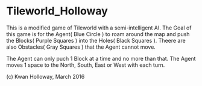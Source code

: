 # Tileworld_Holloway

This is a modified game of Tileworld with a semi-intelligent AI. The Goal of this game is for the Agent( Blue Circle ) to roam around the map and push the Blocks( Purple Squares ) into the Holes( Black Squares ). Theere are also Obstacles( Gray Squares ) that the Agent cannot move.

The Agent can only puch 1 Block at a time and no more than that. The Agent moves 1 space to the North, South, East or West with each turn.


(c) Kwan Holloway, March 2016

